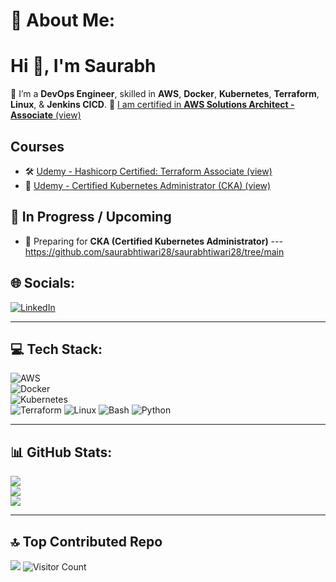 # 💫 About Me:
# Hi 👋, I'm Saurabh  
🚀 I’m a **DevOps Engineer**, skilled in **AWS**, **Docker**, **Kubernetes**, **Terraform**, **Linux**, & **Jenkins CICD**.
📜 [I am certified in **AWS Solutions Architect - Associate** (view)](https://drive.google.com/file/d/1iu0vi4nxPlSuK1mg_89idmlxrmlEYszk/view)

## Courses
- 🛠️ [Udemy - Hashicorp Certified: Terraform Associate (view)](https://drive.google.com/file/d/1DXobJ2Q6J2XRMQlLcz9GirJe38RHiyaR/view)
- 📘 [Udemy - Certified Kubernetes Administrator (CKA) (view)](https://drive.google.com/file/d/1AWljRav075YOMRgq__-KgZur9jrqcOp6/view)  

## 🚀 In Progress / Upcoming  
- 🎯 Preparing for **CKA (Certified Kubernetes Administrator)** 
---https://github.com/saurabhtiwari28/saurabhtiwari28/tree/main

## 🌐 Socials:
[![LinkedIn](https://img.shields.io/badge/LinkedIn-%230077B5.svg?logo=linkedin&logoColor=white)](https://linkedin.com/in/saurabh--tiwari)

---

## 💻 Tech Stack:
![AWS](https://img.shields.io/badge/AWS-232F3E?logo=amazon-aws&logoColor=white)    
![Docker](https://img.shields.io/badge/Docker-2496ED?logo=docker&logoColor=white)  
![Kubernetes](https://img.shields.io/badge/Kubernetes-326CE5?logo=kubernetes&logoColor=white)  
![Terraform](https://img.shields.io/badge/Terraform-623CE4?logo=terraform&logoColor=white)
![Linux](https://img.shields.io/badge/Linux-FCC624?logo=linux&logoColor=black)
![Bash](https://img.shields.io/badge/Bash-4EAA25?logo=gnu-bash&logoColor=white)
![Python](https://img.shields.io/badge/Python-3776AB?logo=python&logoColor=white)  

---

## 📊 GitHub Stats:
![](https://github-readme-stats.vercel.app/api?username=saurabhtiwari28&theme=dark&hide_border=false&include_all_commits=true&count_private=true)  
![](https://github-readme-streak-stats.herokuapp.com/?user=saurabhtiwari28&theme=dark&hide_border=false)  
![](https://github-readme-stats.vercel.app/api/top-langs/?username=saurabhtiwari28&theme=dark&hide_border=false&layout=compact)

---

## 🔝 Top Contributed Repo
![](https://github-contributor-stats.vercel.app/api?username=saurabhtiwari28&limit=5&theme=dark&combine_all_yearly_contributions=true)
![Visitor Count](https://komarev.com/ghpvc/?username=saurabhtiwari28&label=Profile%20Views&color=0e75b6&style=flat)

